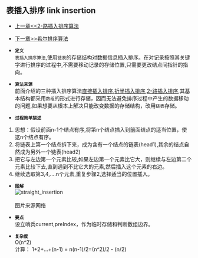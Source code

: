 ## 表插入排序 link insertion

- [上一章<<2-路插入排序算法](../two-path_insertion)
- [下一章>>希尔排序算法](../shell)

- **`定义`**   
`表插入排序算法`,使用`链表`的存储结构对数据信息插入排序。在对记录按照其关键字进行排序的过程中,不需要移动记录的存储位置,只需要更改结点间指针的指向。</br>

- **`算法来源`**  
前面介绍的三种插入排序算法[直接插入排序](../straight_insertion),[折半插入排序](../binary_insertion),[2-路插入排序](../two-path_insertion),其基本结构都采用`数组`的形式进行存储，因而无法避免排序过程中产生的数据移动的问题,如果想要从根本上解决只能改变数据的存储结构，改用`链表`存储。 </br>

- **`过程简单描述`**
1. 思想：假设前面n-1个结点有序,将第n个结点插入到前面结点的适当位置，使这n个结点有序。</br>
2. 将链表上第一个结点拆下来，成为含有一个结点的链表(head1),其余的结点自然成为另外一个链表(head2)
2. 把它与左边第一个元素比较,如果左边第一个元素比它大，则继续与左边第二个元素比较下去,直到遇到不比它大的元素,然后插入这个元素的右边。</br>
3. 继续选取第3,4,....n个元素,重复步骤2,选择适当的位置插入。</br>

- **`图解`**  
![straight_insertion](./straight_insertion.gif)</br>  
图片来源网络</br>

- **`要点`**  
设立哨兵current,preIndex，作为临时存储和判断数组边界。

- **`复杂度`**      
O(n^2)  
计算：
1+2+...+(n-1) = n(n-1)/2=(n^2)/2 - (n/2) 